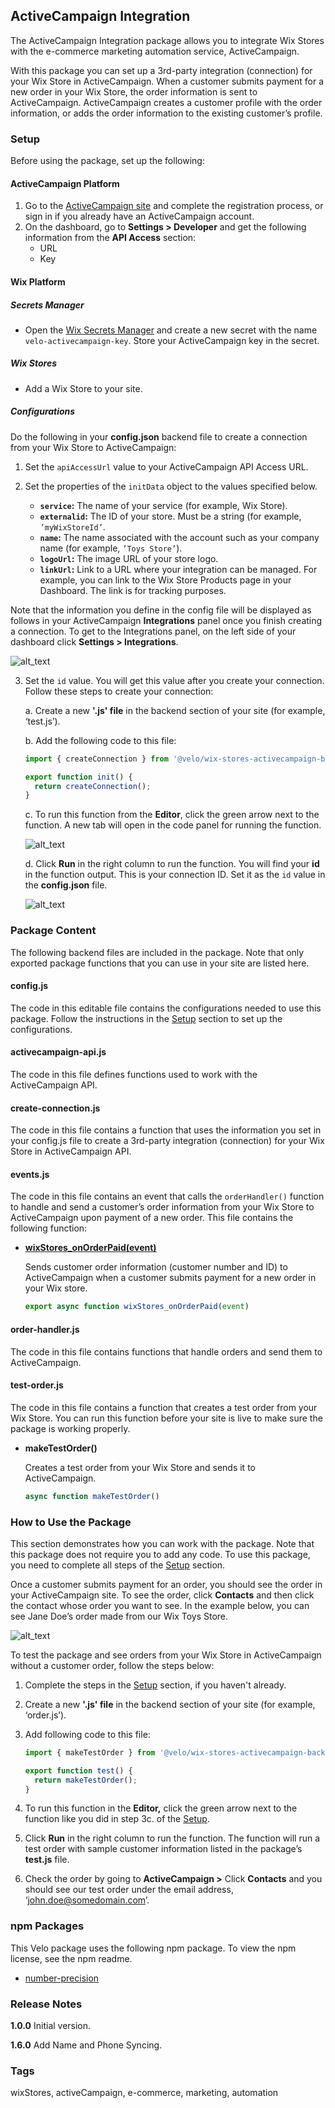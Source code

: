 ## ActiveCampaign Integration

The ActiveCampaign Integration package allows you to integrate Wix Stores with the e-commerce marketing automation service, ActiveCampaign. 

With this package you can set up a 3rd-party integration (connection) for your Wix Store in ActiveCampaign. When a customer submits payment for a new order in your Wix Store, the order information is sent to ActiveCampaign. ActiveCampaign creates a customer profile with the order information, or adds the order information to the existing customer’s profile.  


### Setup 

Before using the package, set up the following:


#### ActiveCampaign Platform 

1. Go to the [ActiveCampaign site](https://www.activecampaign.com/) and complete the registration process, or sign in if you already have an ActiveCampaign account.
2. On the dashboard, go to **Settings > Developer** and get the following information from the **API Access** section:  
    +   URL
    +   Key


#### Wix Platform 

##### Secrets Manager  

*   Open the [Wix Secrets Manager](https://support.wix.com/en/article/velo-about-the-secrets-manager) and create a new secret with the name `velo-activecampaign-key`. Store your ActiveCampaign key in the secret. 


##### Wix Stores 

*   Add a Wix Store to your site.


##### Configurations 

Do the following in your **config.json** backend file to create a connection from your Wix Store to ActiveCampaign: 
    
1.  Set the `apiAccessUrl` value to your ActiveCampaign API Access URL.
2.  Set the properties of the `initData` object to the values specified below. 

    *   **`service`:** The name of your service (for example, Wix Store).
    *   **`externalid`:** The ID of your store. Must be a string (for example, `’myWixStoreId’`.
    *   **`name`:** The name associated with the account such as your company name (for example, `’Toys Store’`).
    *   **`logoUrl`:** The image URL of your store logo. 
    *   **`linkUrl`:** Link to a URL where your integration can be managed. For example, you can link to the Wix Store Products page in your Dashboard. The link is for tracking purposes.

Note that the information you define in the config file will be displayed as follows in your ActiveCampaign **Integrations** panel once you finish creating a connection. To get to the Integrations panel, on the left side of your dashboard click **Settings > Integrations**. 

 ![alt_text](https://d2x3xhvgiqkx42.cloudfront.net/12345678-1234-1234-1234-1234567890ab/b4ae9703-4364-4550-a797-1cc95ed8046e/2021/02/15/d5e8b3f0-ff64-4305-980a-222ce030a8a9/93f7479c-401b-4118-ad15-e32c043b0c70.png "image_Wix_Store_integration_in_AC")

3.  Set the `id` value. You will get this value after you create your connection. Follow these steps to create your connection:

    a.  Create a new **'.js' file** in the backend section of your site (for example, ‘test.js’).

    b.  Add the following code to this file: 
        
      ```js
      import { createConnection } from '@velo/wix-stores-activecampaign-backend';

      export function init() {
        return createConnection();
      }
      ```

    c.  To run this function from the **Editor**, click the green arrow next to the function. A new tab will open in the code panel for running the function. 

      ![alt_text](https://d2x3xhvgiqkx42.cloudfront.net/12345678-1234-1234-1234-1234567890ab/b4ae9703-4364-4550-a797-1cc95ed8046e/2021/02/17/87417e30-d64f-476a-892b-590a0cf1fde7/dc4f20bd-ee07-466e-9834-8c7762d89fb6.png "image_click_green_arrow_by_createConnection_function")

    d.  Click **Run** in the right column to run the function. You will find your **id** in the function output. This is your connection ID. Set it as the `id` value in the **config.json** file.

      ![alt_text](https://d2x3xhvgiqkx42.cloudfront.net/12345678-1234-1234-1234-1234567890ab/b4ae9703-4364-4550-a797-1cc95ed8046e/2021/02/15/fb2574fd-e58c-49d4-b9ae-2742f90545d1/142b17fb-6ca4-4d80-a05b-266bd9441374.png "image_run_createConnection_function_in_editor")


### Package Content 

The following backend files are included in the package. Note that only exported package functions that you can use in your site are listed here. 


#### config.js 

The code in this editable file contains the configurations needed to use this package. Follow the instructions in the [Setup](#setup) section to set up the configurations. 


#### activecampaign-api.js 

The code in this file defines functions used to work with the ActiveCampaign API.


#### create-connection.js 

The code in this file contains a function that uses the information you set in your config.js file to create a 3rd-party integration (connection) for your Wix Store in ActiveCampaign API. 


#### events.js 

The code in this file contains an event that calls the `orderHandler()` function to handle and send a customer’s order information from your Wix Store to ActiveCampaign upon payment of a new order. This file contains the following function:



*   **[wixStores_onOrderPaid(event)](https://www.wix.com/velo/reference/wix-stores-backend/events/onorderpaid)**

    Sends customer order information (customer number and ID) to ActiveCampaign when a customer submits payment for a new order in your Wix store.

    ```js
    export async function wixStores_onOrderPaid(event)
    ```


#### order-handler.js 

The code in this file contains functions that handle orders and send them to ActiveCampaign.


#### test-order.js 

The code in this file contains a function that creates a test order from your Wix Store. You can run this function before your site is live to make sure the package is working properly.

  * **makeTestOrder()** 
  
    Creates a test order from your Wix Store and sends it to ActiveCampaign.
    
    ```js
    async function makeTestOrder()
    ```


### How to Use the Package  

This section demonstrates how you can work with the package. Note that this package does not require you to add any code. To use this package, you need to complete all steps of the [Setup](#setup) section. 

Once a customer submits payment for an order, you should see the order in your ActiveCampaign site. To see the order, click **Contacts** and then click the contact whose order you want to see. In the example below, you can see Jane Doe’s order made from our Wix Toys Store.

![alt_text](https://d2x3xhvgiqkx42.cloudfront.net/12345678-1234-1234-1234-1234567890ab/b4ae9703-4364-4550-a797-1cc95ed8046e/2021/02/16/4617c330-abd3-4d3f-9d6d-1b5dcc02f91a/fdcfb228-5f92-4088-80dd-d4e6bed6cb22.png "image_AC_contacts_Jane_Doe")


To test the package and see orders from your Wix Store in ActiveCampaign without a customer order, follow the steps below: 



1. Complete the steps in the [Setup](#setup) section, if you haven't already. 
2. Create a new **'.js' file** in the backend section of your site (for example, ‘order.js’).
3. Add following code to this file: 
    
    ```js
    import { makeTestOrder } from '@velo/wix-stores-activecampaign-backend';

    export function test() {
      return makeTestOrder();
    } 
    ```

4. To run this function in the **Editor,** click the green arrow next to the function like you did in step 3c. of the [Setup](#setup).
5. Click **Run** in the right column to run the function.
   The function will run a test order with sample customer information listed in the package’s **test.js** file. 
6. Check the order by going to **ActiveCampaign >** Click **Contacts** and you should see our test order under the email address, ‘john.doe@somedomain.com’.  




### npm Packages 

This Velo package uses the following npm package. To view the npm license, see the npm readme. 

*   [number-precision](https://www.npmjs.com/package/number-precision)


### Release Notes 

**1.0.0** Initial version.

**1.6.0** Add Name and Phone Syncing.

### Tags 
wixStores, activeCampaign, e-commerce, marketing, automation
